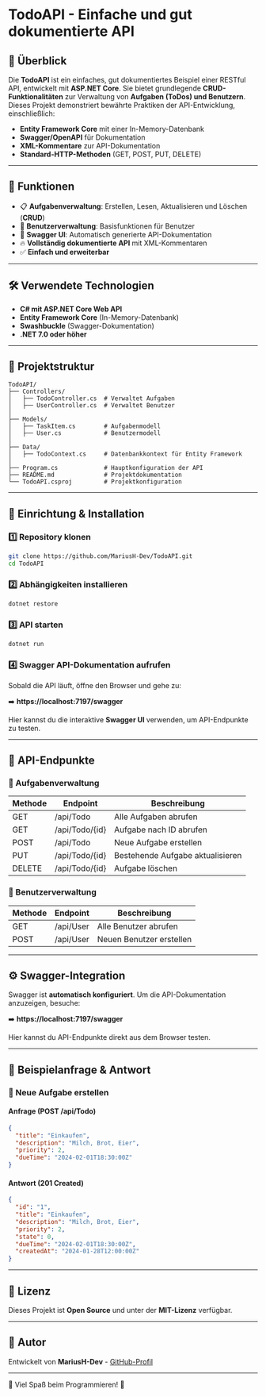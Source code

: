 # TodoAPI - Einfache und gut dokumentierte API

## 📌 Überblick

Die **TodoAPI** ist ein einfaches, gut dokumentiertes Beispiel einer RESTful API, entwickelt mit **ASP.NET Core**. Sie bietet grundlegende **CRUD-Funktionalitäten** zur Verwaltung von **Aufgaben (ToDos) und Benutzern**. Dieses Projekt demonstriert bewährte Praktiken der API-Entwicklung, einschließlich:

- **Entity Framework Core** mit einer In-Memory-Datenbank
- **Swagger/OpenAPI** für Dokumentation
- **XML-Kommentare** zur API-Dokumentation
- **Standard-HTTP-Methoden** (GET, POST, PUT, DELETE)

---

## 🚀 Funktionen

- 📋 **Aufgabenverwaltung**: Erstellen, Lesen, Aktualisieren und Löschen (**CRUD**)
- 👥 **Benutzerverwaltung**: Basisfunktionen für Benutzer
- 📄 **Swagger UI**: Automatisch generierte API-Dokumentation
- 🔥 **Vollständig dokumentierte API** mit XML-Kommentaren
- ✅ **Einfach und erweiterbar**

---

## 🛠️ Verwendete Technologien

- **C# mit ASP.NET Core Web API**
- **Entity Framework Core** (In-Memory-Datenbank)
- **Swashbuckle** (Swagger-Dokumentation)
- **.NET 7.0 oder höher**

---

## 📂 Projektstruktur

```
TodoAPI/
├── Controllers/
│   ├── TodoController.cs  # Verwaltet Aufgaben
│   ├── UserController.cs  # Verwaltet Benutzer
│
├── Models/
│   ├── TaskItem.cs        # Aufgabenmodell
│   ├── User.cs            # Benutzermodell
│
├── Data/
│   ├── TodoContext.cs     # Datenbankkontext für Entity Framework
│
├── Program.cs             # Hauptkonfiguration der API
├── README.md              # Projektdokumentation
└── TodoAPI.csproj         # Projektkonfiguration
```

---

## 🔧 Einrichtung & Installation

### 1️⃣ Repository klonen

```bash
git clone https://github.com/MariusH-Dev/TodoAPI.git
cd TodoAPI
```

### 2️⃣ Abhängigkeiten installieren

```bash
dotnet restore
```

### 3️⃣ API starten

```bash
dotnet run
```

### 4️⃣ Swagger API-Dokumentation aufrufen

Sobald die API läuft, öffne den Browser und gehe zu:

➡️ **https://localhost:7197/swagger**

Hier kannst du die interaktive **Swagger UI** verwenden, um API-Endpunkte zu testen.

---

## 📌 API-Endpunkte

### 📝 Aufgabenverwaltung

| Methode | Endpoint        | Beschreibung                     |
|---------|-----------------|----------------------------------|
| GET     | /api/Todo       | Alle Aufgaben abrufen            |
| GET     | /api/Todo/{id}  | Aufgabe nach ID abrufen          |
| POST    | /api/Todo       | Neue Aufgabe erstellen           |
| PUT     | /api/Todo/{id}  | Bestehende Aufgabe aktualisieren |
| DELETE  | /api/Todo/{id}  | Aufgabe löschen                  |

### 👥 Benutzerverwaltung

| Methode | Endpoint      | Beschreibung             |
|---------|---------------|--------------------------|
| GET     | /api/User     | Alle Benutzer abrufen    |
| POST    | /api/User     | Neuen Benutzer erstellen |

---

## ⚙️ Swagger-Integration

Swagger ist **automatisch konfiguriert**. Um die API-Dokumentation anzuzeigen, besuche:

➡️ **https://localhost:7197/swagger**

Hier kannst du API-Endpunkte direkt aus dem Browser testen.

---

## 📌 Beispielanfrage & Antwort

### 📌 Neue Aufgabe erstellen

#### **Anfrage (POST /api/Todo)**
```json
{
  "title": "Einkaufen",
  "description": "Milch, Brot, Eier",
  "priority": 2,
  "dueTime": "2024-02-01T18:30:00Z"
}
```

#### **Antwort (201 Created)**
```json
{
  "id": "1",
  "title": "Einkaufen",
  "description": "Milch, Brot, Eier",
  "priority": 2,
  "state": 0,
  "dueTime": "2024-02-01T18:30:00Z",
  "createdAt": "2024-01-28T12:00:00Z"
}
```

---

## 📜 Lizenz

Dieses Projekt ist **Open Source** und unter der **MIT-Lizenz** verfügbar.

---

## 🎯 Autor

Entwickelt von **MariusH-Dev** - [GitHub-Profil](https://github.com/MariusH-Dev)

---

🚀 Viel Spaß beim Programmieren! 🎉
